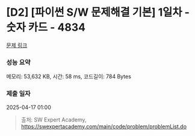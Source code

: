 # [D2] [파이썬 S/W 문제해결 기본] 1일차 - 숫자 카드 - 4834 

[문제 링크](https://swexpertacademy.com/main/code/problem/problemDetail.do?contestProbId=AWTLVouKpUgDFAVT) 

### 성능 요약

메모리: 53,632 KB, 시간: 58 ms, 코드길이: 784 Bytes

### 제출 일자

2025-04-17 01:00



> 출처: SW Expert Academy, https://swexpertacademy.com/main/code/problem/problemList.do